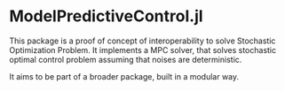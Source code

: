 # ModelPredictiveControl.jl

This package is a proof of concept of interoperability to solve Stochastic
Optimization Problem. It implements a MPC solver, that solves stochastic
optimal control problem assuming that noises are deterministic.

It aims to be part of a broader package, built in a modular way.
